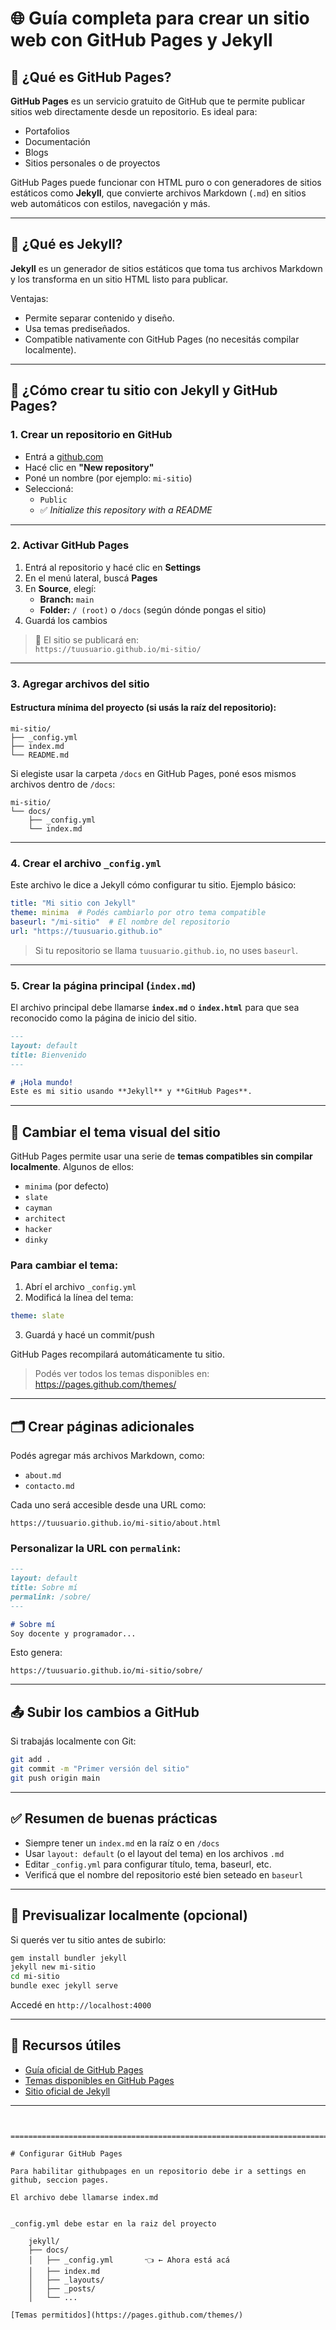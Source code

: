 # 🌐 Guía completa para crear un sitio web con GitHub Pages y Jekyll

## 🧾 ¿Qué es GitHub Pages?

**GitHub Pages** es un servicio gratuito de GitHub que te permite publicar sitios web directamente desde un repositorio. Es ideal para:

- Portafolios
- Documentación
- Blogs
- Sitios personales o de proyectos

GitHub Pages puede funcionar con HTML puro o con generadores de sitios estáticos como **Jekyll**, que convierte archivos Markdown (`.md`) en sitios web automáticos con estilos, navegación y más.

---

## 🔧 ¿Qué es Jekyll?

**Jekyll** es un generador de sitios estáticos que toma tus archivos Markdown y los transforma en un sitio HTML listo para publicar.

Ventajas:

- Permite separar contenido y diseño.
- Usa temas prediseñados.
- Compatible nativamente con GitHub Pages (no necesitás compilar localmente).

---

## 🚀 ¿Cómo crear tu sitio con Jekyll y GitHub Pages?

### 1. Crear un repositorio en GitHub

- Entrá a [github.com](https://github.com)
- Hacé clic en **"New repository"**
- Poné un nombre (por ejemplo: `mi-sitio`)
- Seleccioná:
  - `Public`
  - ✅ *Initialize this repository with a README*

---

### 2. Activar GitHub Pages

1. Entrá al repositorio y hacé clic en **Settings**
2. En el menú lateral, buscá **Pages**
3. En **Source**, elegí:
   - **Branch:** `main`
   - **Folder:** `/ (root)` o `/docs` (según dónde pongas el sitio)
4. Guardá los cambios

> 🔗 El sitio se publicará en:  
> `https://tuusuario.github.io/mi-sitio/`

---

### 3. Agregar archivos del sitio

#### Estructura mínima del proyecto (si usás la raíz del repositorio):

```
mi-sitio/
├── _config.yml
├── index.md
└── README.md
```

Si elegiste usar la carpeta `/docs` en GitHub Pages, poné esos mismos archivos dentro de `/docs`:

```
mi-sitio/
└── docs/
    ├── _config.yml
    └── index.md
```

---

### 4. Crear el archivo `_config.yml`

Este archivo le dice a Jekyll cómo configurar tu sitio. Ejemplo básico:

```yaml
title: "Mi sitio con Jekyll"
theme: minima  # Podés cambiarlo por otro tema compatible
baseurl: "/mi-sitio"  # El nombre del repositorio
url: "https://tuusuario.github.io"
```

> Si tu repositorio se llama `tuusuario.github.io`, no uses `baseurl`.

---

### 5. Crear la página principal (`index.md`)

El archivo principal debe llamarse **`index.md`** o **`index.html`** para que sea reconocido como la página de inicio del sitio.

```markdown
---
layout: default
title: Bienvenido
---

# ¡Hola mundo!
Este es mi sitio usando **Jekyll** y **GitHub Pages**.
```

---

## 🎨 Cambiar el tema visual del sitio

GitHub Pages permite usar una serie de **temas compatibles sin compilar localmente**. Algunos de ellos:

- `minima` (por defecto)
- `slate`
- `cayman`
- `architect`
- `hacker`
- `dinky`

### Para cambiar el tema:

1. Abrí el archivo `_config.yml`
2. Modificá la línea del tema:

```yaml
theme: slate
```

3. Guardá y hacé un commit/push

GitHub Pages recompilará automáticamente tu sitio.

> Podés ver todos los temas disponibles en:  
> https://pages.github.com/themes/

---

## 🗂️ Crear páginas adicionales

Podés agregar más archivos Markdown, como:

- `about.md`
- `contacto.md`

Cada uno será accesible desde una URL como:

```
https://tuusuario.github.io/mi-sitio/about.html
```

### Personalizar la URL con `permalink`:

```markdown
---
layout: default
title: Sobre mí
permalink: /sobre/
---

# Sobre mí
Soy docente y programador...
```

Esto genera:

```
https://tuusuario.github.io/mi-sitio/sobre/
```

---

## 📤 Subir los cambios a GitHub

Si trabajás localmente con Git:

```bash
git add .
git commit -m "Primer versión del sitio"
git push origin main
```

---

## ✅ Resumen de buenas prácticas

- Siempre tener un `index.md` en la raíz o en `/docs`
- Usar `layout: default` (o el layout del tema) en los archivos `.md`
- Editar `_config.yml` para configurar título, tema, baseurl, etc.
- Verificá que el nombre del repositorio esté bien seteado en `baseurl`

---

## 🧪 Previsualizar localmente (opcional)

Si querés ver tu sitio antes de subirlo:

```bash
gem install bundler jekyll
jekyll new mi-sitio
cd mi-sitio
bundle exec jekyll serve
```

Accedé en `http://localhost:4000`

---

## 🧩 Recursos útiles

- [Guía oficial de GitHub Pages](https://docs.github.com/es/pages)
- [Temas disponibles en GitHub Pages](https://pages.github.com/themes/)
- [Sitio oficial de Jekyll](https://jekyllrb.com/)

---

```


========================================================================

# Configurar GitHub Pages

Para habilitar githubpages en un repositorio debe ir a settings en github, seccion pages.

El archivo debe llamarse index.md


_config.yml debe estar en la raiz del proyecto

    jekyll/
    ├── docs/
    │   ├── _config.yml       👈 ← Ahora está acá
    │   ├── index.md
    │   ├── _layouts/
    │   ├── _posts/
    │   └── ...

[Temas permitidos](https://pages.github.com/themes/)